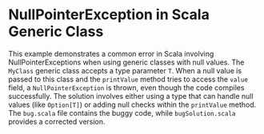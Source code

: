 # NullPointerException in Scala Generic Class
This example demonstrates a common error in Scala involving NullPointerExceptions when using generic classes with null values.  The `MyClass` generic class accepts a type parameter `T`. When a null value is passed to this class and the `printValue` method tries to access the `value` field, a `NullPointerException` is thrown, even though the code compiles successfully.
The solution involves either using a type that can handle null values (like `Option[T]`) or adding null checks within the `printValue` method.
The `bug.scala` file contains the buggy code, while `bugSolution.scala` provides a corrected version.